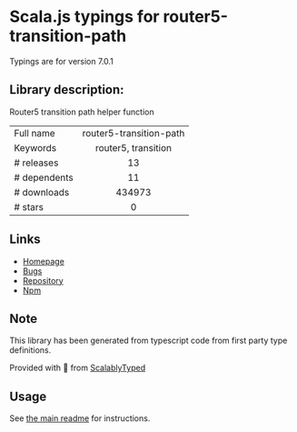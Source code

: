 
# Scala.js typings for router5-transition-path

Typings are for version 7.0.1

## Library description:
Router5 transition path helper function

|                    |                 |
| ------------------ | :-------------: |
| Full name          | router5-transition-path |
| Keywords           | router5, transition |
| # releases         | 13 |
| # dependents       | 11 |
| # downloads        | 434973 |
| # stars            | 0 |

## Links
- [Homepage](https://github.com/router5/router5/tree/master/packages/router5-transition-path)
- [Bugs](https://github.com/router5/router5/issues)
- [Repository](https://github.com/router5/router5)
- [Npm](https://www.npmjs.com/package/router5-transition-path)
    


## Note
This library has been generated from typescript code from first party type definitions.

Provided with :purple_heart: from [ScalablyTyped](https://github.com/oyvindberg/ScalablyTyped)

## Usage
See [the main readme](../../readme.md) for instructions.


